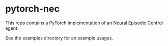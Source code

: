 # pytorch-nec
This repo contains a PyTorch implementation of an [Neural Episodic Control](https://arxiv.org/abs/1703.01988) agent.

See the examples directory for an example usages.

